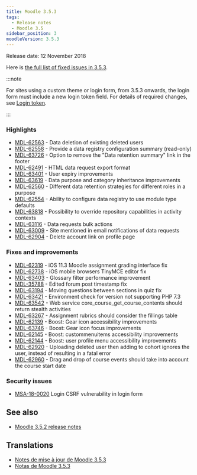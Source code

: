 ```yaml
---
title: Moodle 3.5.3
tags:
  - Release notes
  - Moodle 3.5
sidebar_position: 3
moodleVersion: 3.5.3
---
```

Release date: 12 November 2018

Here is [the full list of fixed issues in 3.5.3](https://tracker.moodle.org/secure/IssueNavigator!executeAdvanced.jspa?jqlQuery=project+%3D+mdl+AND+resolution+%3D+fixed+AND+fixVersion+in+%28%223.5.3%22%29+ORDER+BY+priority+DESC&runQuery=true&clear=true).

:::note

For sites using a custom theme or login form, from 3.5.3 onwards, the login form must include a new login token field. For details of required changes, see [Login token](https://docs.moodle.org/dev/Login_token).

:::

### Highlights

- [MDL-62563](https://tracker.moodle.org/browse/MDL-62563) - Data deletion of existing deleted users
- [MDL-62558](https://tracker.moodle.org/browse/MDL-62558) - Provide a data registry configuration summary (read-only)
- [MDL-63726](https://tracker.moodle.org/browse/MDL-63726) - Option to remove the "Data retention summary" link in the footer
- [MDL-62491](https://tracker.moodle.org/browse/MDL-62491) - HTML data request export format
- [MDL-63401](https://tracker.moodle.org/browse/MDL-63401) - User expiry improvements
- [MDL-63619](https://tracker.moodle.org/browse/MDL-63619) - Data purpose and category inheritance improvements
- [MDL-62560](https://tracker.moodle.org/browse/MDL-62560) - Different data retention strategies for different roles in a purpose
- [MDL-62554](https://tracker.moodle.org/browse/MDL-62554) - Ability to configure data registry to use module type defaults
- [MDL-63818](https://tracker.moodle.org/browse/MDL-63818) - Possibility to override repository capabilities in activity contexts
- [MDL-63116](https://tracker.moodle.org/browse/MDL-63116) - Data requests bulk actions
- [MDL-63009](https://tracker.moodle.org/browse/MDL-63009) - Site mentioned in email notifications of data requests
- [MDL-62904](https://tracker.moodle.org/browse/MDL-62904) - Delete account link on profile page

### Fixes and improvements

- [MDL-62319](https://tracker.moodle.org/browse/MDL-62319) - iOS 11.3 Moodle assignment grading interface fix
- [MDL-62738](https://tracker.moodle.org/browse/MDL-62738) - iOS mobile browsers TinyMCE editor fix
- [MDL-63403](https://tracker.moodle.org/browse/MDL-63403) - Glossary filter performance improvement
- [MDL-35788](https://tracker.moodle.org/browse/MDL-35788) - Edited forum post timestamp fix
- [MDL-63194](https://tracker.moodle.org/browse/MDL-63194) - Moving questions between sections in quiz fix
- [MDL-63421](https://tracker.moodle.org/browse/MDL-63421) - Environment check for version not supporting PHP 7.3
- [MDL-63542](https://tracker.moodle.org/browse/MDL-63542) - Web service core_course_get_course_contents should return stealth activities
- [MDL-63267](https://tracker.moodle.org/browse/MDL-63267) - Assignment rubrics should consider the fillings table
- [MDL-62139](https://tracker.moodle.org/browse/MDL-62139) - Boost: Gear icon accessibility improvements
- [MDL-63746](https://tracker.moodle.org/browse/MDL-63746) - Boost: Gear icon focus improvements
- [MDL-62145](https://tracker.moodle.org/browse/MDL-62145) - Boost: custommenuitems accessibility improvements
- [MDL-62144](https://tracker.moodle.org/browse/MDL-62144) - Boost: user profile menu accessibility improvements
- [MDL-62920](https://tracker.moodle.org/browse/MDL-62920) - Uploading deleted user then adding to cohort ignores the user, instead of resulting in a fatal error
- [MDL-62960](https://tracker.moodle.org/browse/MDL-62960) - Drag and drop of course events should take into account the course start date

### Security issues

- [MSA-18-0020](https://moodle.org/mod/forum/discuss.php?d=378731) Login CSRF vulnerability in login form

## See also

- [Moodle 3.5.2 release notes](/general/releases/3.5/3.5.2)

## Translations

- [Notes de mise à jour de Moodle 3.5.3](https://docs.moodle.org/fr/Notes_de_mise_à_jour_de_Moodle_3.5.3)
- [Notas de Moodle 3.5.3](https://docs.moodle.org/es/Notas_de_Moodle_3.5.3)

